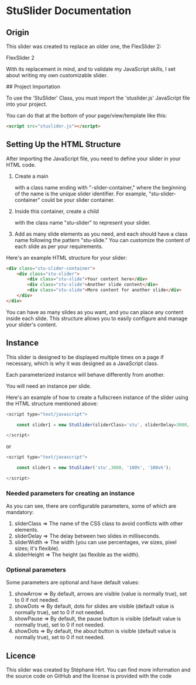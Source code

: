 # StuSlider Documentation

## Origin

This slider was created to replace an older one, the FlexSlider 2:

FlexSlider 2

With its replacement in mind, and to validate my JavaScript skills, I set about writing my own customizable slider.

## Project Importation

To use the 'StuSlider' Class, you must import the 'stuslider.js' JavaScript file into your project.

You can do that at the bottom of your page/view/template like this:

```html
<script src="stuslider.js"></script>
```

## Setting Up the HTML Structure

After importing the JavaScript file, you need to define your slider in your HTML code.

1. Create a main <div> with a class name ending with "-slider-container," where the beginning of the name is the unique slider identifier. For example, "stu-slider-container" could be your slider container.

2. Inside this container, create a child <div> with the class name "stu-slider" to represent your slider.

3. Add as many slide elements as you need, and each should have a class name following the pattern "stu-slide." You can customize the content of each slide as per your requirements.

Here's an example HTML structure for your slider:

```html
<div class="stu-slider-container">
    <div class="stu-slider">
        <div class="stu-slide">Your content here</div>
        <div class="stu-slide">Another slide content</div>
        <div class="stu-slide">More content for another slide</div>
    </div>
</div>
```

You can have as many slides as you want, and you can place any content inside each slide. This structure allows you to easily configure and manage your slider's content.


## Instance

This slider is designed to be displayed multiple times on a page if necessary, which is why it was designed as a JavaScript class.

Each parameterized instance will behave differently from another.

You will need an instance per slide.

Here's an example of how to create a fullscreen instance of the slider using the HTML structure mentioned above:

```JavaScript
<script type="text/javascript">

    const slider1 = new StuSlider(sliderClass='stu', sliderDelay=3000, sliderWidth='100%', sliderHeight='100vh', showArrow=1, showDots=1, showPause=1, showAbout=1);

</script>
```

or

```JavaScript
<script type="text/javascript">

    const slider1 = new StuSlider('stu',3000, '100%', '100vh');

</script>
```

### Needed parameters for creating an instance

As you can see, there are configurable parameters, some of which are mandatory:

1. sliderClass => The name of the CSS class to avoid conflicts with other elements.
2. sliderDelay => The delay between two slides in milliseconds.
3. sliderWidth => The width (you can use percentages, vw sizes, pixel sizes; it's flexible).
4. sliderHeight => The height (as flexible as the width).


### Optional parameters

Some parameters are optional and have default values:

1. showArrow => By default, arrows are visible (value is normally true), set to 0 if not needed.
2. showDots => By default, dots for slides are visible (default value is normally true), set to 0 if not needed.
3. showPause => By default, the pause button is visible (default value is normally true), set to 0 if not needed.
4. showDots => By default, the about button is visible (default value is normally true), set to 0 if not needed.

## Licence

This slider was created by Stéphane Hirt. You can find more information and the source code on GitHub and the license is provided with the code

